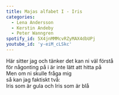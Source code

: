 ```yaml
---
title: Majas alfabet I - Iris
categories:
  - Lena Andersson
  - Kerstin Andeby
  - Peter Wanngren
spotify_id: 5X4jnMMMcvRZyMAX4dbUPj
youtube_id: 'y-eiM_cLSkc'
---
```

Här sitter jag och tänker det kan ni väl förstå\
för någonting på i är inte lätt att hitta på\
Men om ni skulle fråga mig\
så kan jag faktiskt två:\
Iris som är gula och Iris som är blå
